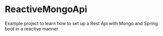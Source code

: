 # ReactiveMongoApi
Example project to learn how to set up a Rest Api with Mongo and Spring boot in a reactive manner
